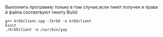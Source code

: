 Выполнить программу только в том случае,если тикет получен и права й файла соответвуют тикету
Build:
```
g++ krb5client.cpp -lkrb5 -o krb5client
kinit
./krb5client -e /usr/bin/yay 
```
